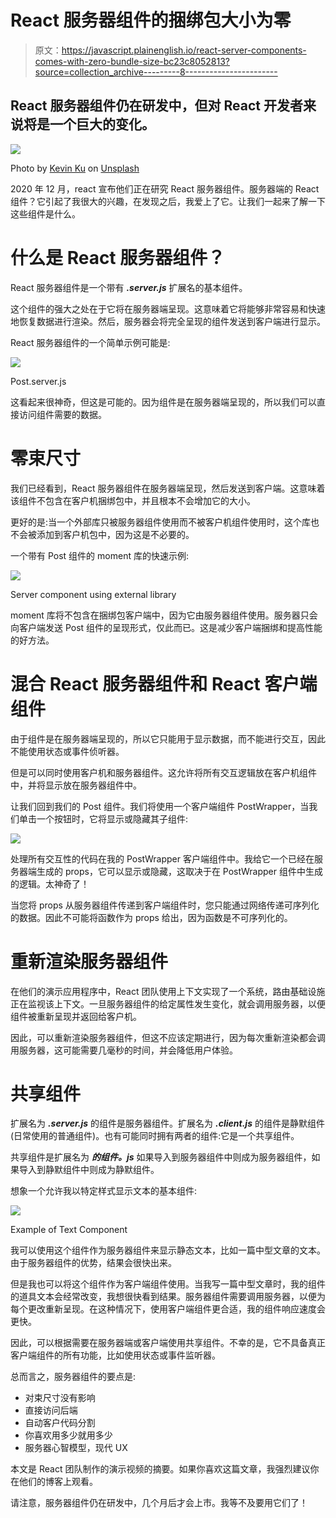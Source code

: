 # React 服务器组件的捆绑包大小为零

> 原文：<https://javascript.plainenglish.io/react-server-components-comes-with-zero-bundle-size-bc23c8052813?source=collection_archive---------8----------------------->

## React 服务器组件仍在研发中，但对 React 开发者来说将是一个巨大的变化。

![](img/f38edb1eeefde644cf4faab960b558ca.png)

Photo by [Kevin Ku](https://unsplash.com/@ikukevk?utm_source=unsplash&utm_medium=referral&utm_content=creditCopyText) on [Unsplash](https://unsplash.com/s/photos/code?utm_source=unsplash&utm_medium=referral&utm_content=creditCopyText)

2020 年 12 月，react 宣布他们正在研究 React 服务器组件。服务器端的 React 组件？它引起了我很大的兴趣，在发现之后，我爱上了它。让我们一起来了解一下这些组件是什么。

# 什么是 React 服务器组件？

React 服务器组件是一个带有 ***.server.js*** 扩展名的基本组件。

这个组件的强大之处在于它将在服务器端呈现。这意味着它将能够非常容易和快速地恢复数据进行渲染。然后，服务器会将完全呈现的组件发送到客户端进行显示。

React 服务器组件的一个简单示例可能是:

![](img/3bb34e69e0f195e8a549d709a45c6efc.png)

Post.server.js

这看起来很神奇，但这是可能的。因为组件是在服务器端呈现的，所以我们可以直接访问组件需要的数据。

# 零束尺寸

我们已经看到，React 服务器组件在服务器端呈现，然后发送到客户端。这意味着该组件不包含在客户机捆绑包中，并且根本不会增加它的大小。

更好的是:当一个外部库只被服务器组件使用而不被客户机组件使用时，这个库也不会被添加到客户机包中，因为这是不必要的。

一个带有 Post 组件的 moment 库的快速示例:

![](img/6b4bb6d7f202450e88bca5b14a93ad2e.png)

Server component using external library

moment 库将不包含在捆绑包客户端中，因为它由服务器组件使用。服务器只会向客户端发送 Post 组件的呈现形式，仅此而已。这是减少客户端捆绑和提高性能的好方法。

# 混合 React 服务器组件和 React 客户端组件

由于组件是在服务器端呈现的，所以它只能用于显示数据，而不能进行交互，因此不能使用状态或事件侦听器。

但是可以同时使用客户机和服务器组件。这允许将所有交互逻辑放在客户机组件中，并将显示放在服务器组件中。

让我们回到我们的 Post 组件。我们将使用一个客户端组件 PostWrapper，当我们单击一个按钮时，它将显示或隐藏其子组件:

![](img/073b5ced8563d9ea02c7c693d8ffe623.png)

处理所有交互性的代码在我的 PostWrapper 客户端组件中。我给它一个已经在服务器端生成的 props，它可以显示或隐藏，这取决于在 PostWrapper 组件中生成的逻辑。太神奇了！

当您将 props 从服务器组件传递到客户端组件时，您只能通过网络传递可序列化的数据。因此不可能将函数作为 props 给出，因为函数是不可序列化的。

# **重新渲染服务器组件**

在他们的演示应用程序中，React 团队使用上下文实现了一个系统，路由基础设施正在监视该上下文。一旦服务器组件的给定属性发生变化，就会调用服务器，以便组件被重新呈现并返回给客户机。

因此，可以重新渲染服务器组件，但这不应该定期进行，因为每次重新渲染都会调用服务器，这可能需要几毫秒的时间，并会降低用户体验。

# 共享组件

扩展名为 ***.server.js*** 的组件是服务器组件。扩展名为 ***.client.js*** 的组件是静默组件(日常使用的普通组件)。也有可能同时拥有两者的组件:它是一个共享组件。

共享组件是扩展名为 ***的组件。js*** 如果导入到服务器组件中则成为服务器组件，如果导入到静默组件中则成为静默组件。

想象一个允许我以特定样式显示文本的基本组件:

![](img/2a5fa78556d88b6274bc0bbad249a907.png)

Example of Text Component

我可以使用这个组件作为服务器组件来显示静态文本，比如一篇中型文章的文本。由于服务器组件的优势，结果会很快出来。

但是我也可以将这个组件作为客户端组件使用。当我写一篇中型文章时，我的组件的道具文本会经常改变，我想很快看到结果。服务器组件需要调用服务器，以便为每个更改重新呈现。在这种情况下，使用客户端组件更合适，我的组件响应速度会更快。

因此，可以根据需要在服务器端或客户端使用共享组件。不幸的是，它不具备真正客户端组件的所有功能，比如使用状态或事件监听器。

总而言之，服务器组件的要点是:

*   对束尺寸没有影响
*   直接访问后端
*   自动客户代码分割
*   你喜欢用多少就用多少
*   服务器心智模型，现代 UX

本文是 React 团队制作的演示视频的摘要。如果你喜欢这篇文章，我强烈建议你在他们的博客上观看。

请注意，服务器组件仍在研发中，几个月后才会上市。我等不及要用它们了！